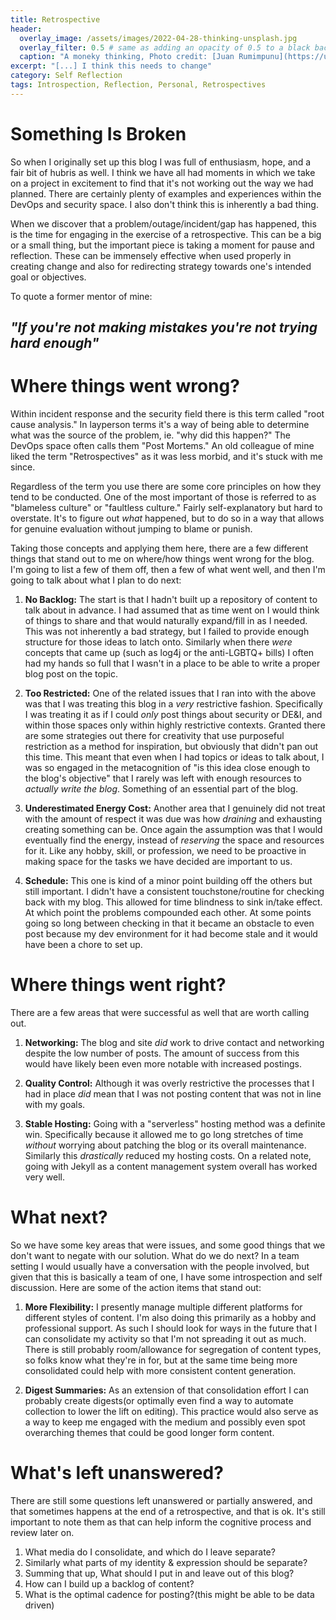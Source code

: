 ```yaml
---
title: Retrospective
header:
  overlay_image: /assets/images/2022-04-28-thinking-unsplash.jpg
  overlay_filter: 0.5 # same as adding an opacity of 0.5 to a black background
  caption: "A moneky thinking, Photo credit: [Juan Rumimpunu](https://unsplash.com/@earbiscuits) on [**Unsplash**](https://unsplash.com)"
excerpt: "[...] I think this needs to change"
category: Self Reflection
tags: Introspection, Reflection, Personal, Retrospectives
---
```

  
# Something Is Broken
So when I originally set up this blog I was full of enthusiasm, hope, and a fair bit of hubris as well. I think we have all had moments in which we take on a project in excitement to find that it's not working out the way we had planned. There are certainly plenty of examples and experiences within the DevOps and security space. I also don't think this is inherently a bad thing. 

When we discover that a problem/outage/incident/gap has happened, this is the time for engaging in the exercise of a retrospective. This can be a big or a small thing, but the important piece is taking a moment for pause and reflection. These can be immensely effective when used properly in creating change and also for redirecting strategy towards one's intended goal or objectives. 

To quote a former mentor of mine:

## _"If you're not making mistakes you're not trying hard enough"_

# Where things went wrong?
Within incident response and the security field there is this term called "root cause analysis." In layperson terms it's a way of being able to determine what was the source of the problem, ie. "why did this happen?" The DevOps space often calls them "Post Mortems." An old colleague of mine liked the term "Retrospectives" as it was less morbid, and it's stuck with me since. 

Regardless of the term you use there are some core principles on how they tend to be conducted. One of the most important of those is referred to as "blameless culture" or "faultless culture." Fairly self-explanatory but hard to overstate. It's to figure out _what_ happened, but to do so in a way that allows for genuine evaluation without jumping to blame or punish. 

Taking those concepts and applying them here, there are a few different things that stand out to me on where/how things went wrong for the blog. I'm going to list a few of them off, then a few of what went well, and then I'm going to talk about what I plan to do next:

1. **No Backlog:** The start is that I hadn't built up a repository of content to talk about in advance. I had assumed that as time went on I would think of things to share and that would naturally expand/fill in as I needed. This was not inherently a bad strategy, but I failed to provide enough structure for those ideas to latch onto. Similarly when there _were_ concepts that came up (such as log4j or the anti-LGBTQ+ bills) I often had my hands so full that I wasn't in a place to be able to write  a proper blog post on the topic.

2. **Too Restricted:** One of the related issues that I ran into with the above was that I was treating this blog in a _very_ restrictive fashion. Specifically I was treating it as if I could _only_ post things about security or DE&I, and within those spaces only within highly restrictive contexts. Granted there are some strategies out there for creativity that use purposeful restriction as a method for inspiration, but obviously that didn't pan out this time. This meant that even when I had topics or ideas to talk about, I was so engaged in the metacognition of "is this idea close enough to the blog's objective" that I rarely was left with enough resources to _actually write the blog_. Something of an essential part of the blog.

3. **Underestimated Energy Cost:** Another area that I genuinely did not treat with the amount of respect it was due was how _draining_ and exhausting creating something can be. Once again the assumption was that I would eventually find the energy, instead of _reserving_ the space and resources for it. Like any hobby, skill, or profession, we need to be proactive in making space for the tasks we have decided are important to us.

4. **Schedule:** This one is kind of a minor point building off the others but still important. I didn't have a consistent touchstone/routine for checking back with my blog. This allowed for time blindness to sink in/take effect. At which point the problems compounded each other. At some points going so long between checking in that it became an obstacle to even post because my dev environment for it had become stale and it would have been a chore to set up.

# Where things went right?
There are a few areas that were successful as well that are worth calling out. 

1. **Networking:** The blog and site _did_ work to drive contact and networking despite the low number of posts. The amount of success from this would have likely been even more notable with increased postings. 

2. **Quality Control:** Although it was overly restrictive the processes that I had in place _did_ mean that I was not posting content that was not in line with my goals.

3. **Stable Hosting:** Going with a "serverless" hosting method was a definite win. Specifically because it allowed me to go long stretches of time _without_ worrying about patching the blog or its overall maintenance. Similarly this _drastically_ reduced my hosting costs. On a related note, going with Jekyll as a content management system overall has worked very well.

# What next?
So we have some key areas that were issues, and some good things that we don't want to negate with our solution. What do we do next? In a team setting I would usually have a conversation with the people involved, but given that this is basically a team of one, I have some introspection and self discussion. Here are some of the action items that stand out:

1. **More Flexibility:** I presently manage multiple different platforms for different styles of content. I'm also doing this primarily as a hobby and professional support. As such I should look for ways in the future that I can consolidate my activity so that I'm not spreading it out as much. There is still probably room/allowance for segregation of content types, so folks know what they're in for, but at the same time being more consolidated could help with more consistent content generation. 

2. **Digest Summaries:** As an extension of that consolidation effort I can probably create digests(or optimally even find a way to automate collection to lower the lift on editing). This practice would also serve as a way to keep me engaged with the medium and possibly even spot overarching themes that could be good longer form content. 

# What's left unanswered?
There are still some questions left unanswered or partially answered, and that sometimes happens at the end of a retrospective, and that is ok. It's still important to note them as that can help inform the cognitive process and review later on. 

1. What media do I consolidate, and which do I leave separate? 
2. Similarly what parts of my identity & expression should be separate?
3. Summing that up, What should I put in and leave out of this blog?
4. How can I build up a backlog of content?
5. What is the optimal cadence for posting?(this might be able to be data driven)